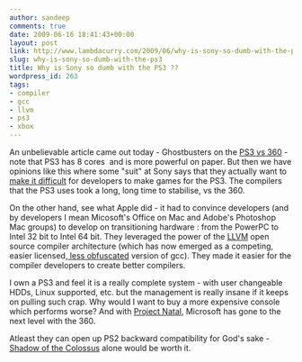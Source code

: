```yaml
---
author: sandeep
comments: true
date: 2009-06-16 18:41:43+00:00
layout: post
link: http://www.lambdacurry.com/2009/06/why-is-sony-so-dumb-with-the-ps3/
slug: why-is-sony-so-dumb-with-the-ps3
title: Why is Sony so dumb with the PS3 ??
wordpress_id: 263
tags:
- compiler
- gcc
- llvm
- ps3
- xbox
---
```


An unbelievable article came out today - Ghostbusters on the [PS3 vs 360](http://arstechnica.com/gaming/news/2009/06/ghostbusters-graphically-youll-want-to-stick-with-the-360.ars) - note that PS3 has 8 cores  and is more powerful on paper. But then we have opinions like this where some "suit" at Sony says that they actually want to [make it difficult](http://games.slashdot.org/games/09/03/01/1522259.shtml) for developers to make games for the PS3. The compilers that the PS3 uses took a long, long time to stabilise, vs the 360.

On the other hand, see what Apple did - it had to convince developers (and by developers I mean Micosoft's Office on Mac and Adobe's Photoshop Mac groups) to develop on transitioning hardware : from the PowerPC to Intel 32 bit to Intel 64 bit. They leveraged the power of the [LLVM](http://en.wikipedia.org/wiki/Low_Level_Virtual_Machine) open source compiler architecture (which has now emerged as a competing, easier licensed,[ less obfuscated](http://www.informit.com/articles/article.aspx?p=1168313&seqNum=2) version of gcc). They made it easier for the compiler developers to create better compilers.

I own a PS3 and feel it is a really complete system - with user changeable HDDs, Linux supported, etc. but the management is really insane if it keeps on pulling such crap. Why would I want to buy a more expensive console which performs worse? And with [Project Natal,](http://en.wikipedia.org/wiki/Project_Natal) Microsoft has gone to the next level with the 360.

Atleast they can open up PS2 backward compatibility for God's sake - [Shadow of the Colossus](http://en.wikipedia.org/wiki/Shadow_of_the_Colossus) alone would be worth it.
